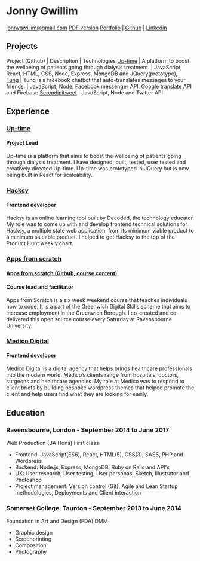 # Jonny Gwillim
[jonnygwillim@gmail.com](mailto:jonnygwillim@gmail.com)
[PDF version](https://github.com/jonnygwi/CV/raw/master/resume.pdf)
[Portfolio](www.jonny.land) | [Github](https://github.com/jonnygwi) | [Linkedin](linkedin.com/in/jonnygwillim/)

## Projects
Project (Github) | Description | Technologies
[Up-time](https://github.com/Jonnygwi/up-time-prototype) | A platform to boost the wellbeing of patients going through dialysis treatment. | JavaScript, React, HTML, CSS, Node, Express, MongoDB and JQuery(prototype),  
[Tung](https://github.com/Jonnygwi/Tung-public) | Tung is a facebook chatbot that auto-translates messages to your friends. | JavaScript, Node, Facebook messenger API, Google translate API and Firebase
[Serendipitweet](https://github.com/Jonnygwi/Serendipitweet) | JavaScript, Node and Twitter API

## Experience

### [Up-time](http://www.jonnygwillim.co.uk)

#### Project Lead

Up-time is a platform that aims to boost the wellbeing of patients going
through dialysis treatment. I have designed, built, tested, user tested and
creatively directed Up-time. Up-time was prototyped in JQuery but is now being built in React for scaleability.

### [Hacksy](https://gethacksy.com)

#### Frontend developer

Hacksy is an online learning tool built by Decoded, the technology
educator. My role was to come up with and develop frontend technical
solutions for Hacksy, a multiple state web application, from its minimum
viable product to a minimum saleable product. I helped to get Hacksy to
the top of the Product Hunt weekly chart.

### [Apps from scratch](https://codeyourapp.club/)

#### [Apps from scratch (Github, course content)](https://github.com/03difoha/AppsFromScratch)

#### Course lead and facilitator

Apps from Scratch is a six week weekend course that teaches individuals
how to code. It is a part of the Greenwich Digital Skills scheme that aims to
increase employment in the Greenwich Borough. I co-created and
co-delivered this open source course every Saturday at Ravensbourne
University.

### [Medico Digital](https://www.medicodigital.co.uk/)

#### Frontend developer

Medico Digital is a digital agency that helps brings healthcare
professionals into the modern world. Medico’s clients range from hospitals,
doctors, surgeons and healthcare agencies. My role at Medico was to
respond to client briefs by building bespoke wordpress themes that helped
promote the client and help users find what they are looking for easily.

## Education

### Ravensbourne, London - September 2014 to June 2017
Web Production (BA Hons) First class
* Frontend: JavaScript(ES6), React, HTML(5), CSS(3), SASS, PHP and Wordpress
* Backend: Node.js, Express, MongoDB, Ruby on Rails and API's
* UX: User research, User testing, User personas, Sketch, Illustrator and Photoshop
* Project management: Version control (Git), Agile and Lean Startup methodologies, Deployments and Client interaction


### Somerset College, Taunton - September 2013 to June 2014
Foundation in Art and Design (FDA) DMM
* Graphic design
* Screenprinting
* Composition
* Photography
